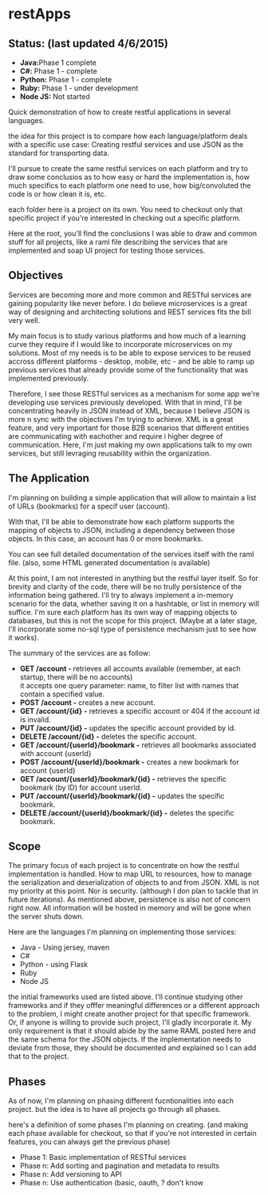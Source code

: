 # restApps

<h2>Status: (last updated 4/6/2015)</h2>
<ul>
<li><B>Java:</B>Phase 1 complete</li>
<li><B>C#:</B> Phase 1 - complete</li>
<li><B>Python:</B> Phase 1 - complete</li>
<li><B>Ruby:</B> Phase 1 - under development</li>
<li><B>Node JS:</B> Not started</li>
</ul>


Quick demonstration of how to create restful applications in several languages. 

the idea for this project is to compare how each language/platform deals with a specific use case: Creating restful
services and use JSON as the standard for transporting data.

I'll pursue to create the same restful services on each platform and try to draw some conclusios as to how easy or 
hard the implementation is, how much specifics to each platform one need to use, how big/convoluted the code is or how
clean it is, etc.

each folder here is a project on its own. You need to checkout only that specific project if you're interested in checking 
out a specific platform.

Here at the root, you'll find the conclusions I was able to draw and common stuff for all projects, like a raml file 
describing the services that are implemented and soap UI project for testing those services.

<h2>Objectives</h2>
Services are becoming more and more common and RESTful services are gaining popularity like never before. I do believe
microservices is a great way of designing and architecting solutions and REST services fits the bill very well.

My main focus is to study various platforms and how much of a learning curve they require if I would like to incorporate
microservices on my solutions. Most of my needs is to be able to expose services to be reused accross different 
platforms - desktop, mobile, etc - and be able to ramp up previous services that already provide some of the functionality
that was implemented previously. 

Therefore, I see those RESTful services as a mechanism for some app we're developing use services previously developed.
With that in mind, I'll be concentrating heavily in JSON instead of XML, because I believe JSON is more n sync with the
objectives I'm trying to achieve. XML is a great feature, and very important for those B2B scenarios that different 
entities are communicating with eachother and require i higher degree of communication.
Here, I'm just making my own applications talk to my own services, but still levraging reusability within the organization.
 

<h2>The Application</h2>
I'm planning on building a simple application that will allow to maintain a list of URLs (bookmarks) for a specif user 
(account).

With that, I'll be able to demonstrate how each platform supports the mapping of objects to JSON, including a dependency
between those objects. In this case, an account has 0 or more bookmarks.

You can see full detailed documentation of the services itself with the raml file. (also, some HTML generated documentation
is available)

At this point, I am not interested in anything but the restful layer itself. So for brevity and clarity of the code, there 
will be no trully persistence of the information being gathered. I'll try to always implement a in-memory scenario for
the data, whether saving it on a hashtable, or list in memory will suffice. I'm sure each platform has its own way of
mapping objects to databases, but this is not the scope for this project. 
(Maybe at a later stage, I'll incorporate some no-sql type of persistence mechanism just to see how it works).


The summary of the services are as follow:
<ul>
<LI><B>GET  /account - </b>retrieves all accounts available (remember, at each startup, there will be no accounts)<BR>
it accepts one query parameter: name, to filter list with names that contain a specified value.</li>
<LI><B>POST /account -</b> creates a new account.</li>
<LI><B>GET  /account/{id} -</b> retrieves a specific account or 404 if the account id is invalid.</li>
<LI><B>PUT  /account/{id} -</b> updates the specific account provided by id.</li>
<LI><B>DELETE /account/{id} -</b> deletes the specific account.</li>

<LI><B>GET  /account/{userId}/bookmark -</b> retrieves all bookmarks associated with account {userId}</li>
<LI><B>POST /account/{userId}/bookmark -</b> creates a new bookmark for account {userId}</li>
<LI><B>GET  /account/{userId}/bookmark/{id} -</b> retrieves the specific bookmark (by ID) for account userId.</li>
<LI><B>PUT  /account/{userId}/bookmark/{id} -</b> updates the specific bookmark.</li>
<LI><B>DELETE /account/{userId}/bookmark/{id} -</b> deletes the specific bookmark.</li>
</UL>
<h2>Scope</h2>
The primary focus of each project is to concentrate on how the restful implementation is handled. How to map URL to 
resources, how to manage the serialization and deserialization of objects to and from JSON. XML is not my priority at
this point. Nor is security. (although I don plan to tackle that in future iterations).
As mentioned above, persistence is also not of concern right now. All information will be hosted in memory and will be gone 
when the server shuts down.

Here are the languages I'm planning on implementing those services:
<ul>
<li>Java - Using jersey, maven</li>
<li>C#</li>
<li>Python - using Flask</li>
<li>Ruby</li>
<li>Node JS</li>
</ul>

the initial frameworks used are listed above. I'll continue studying other frameworks and if they offfer meaningful differences
or a different approach to the problem, I might create another project for that specific framework.
Or, if anyone is willing to provide such project, I'll gladly incorporate it. 
My only requirement is that it should abide by the same RAML posted here and the same schema for the JSON objects.
If the implementation needs to deviate from those, they should be documented and explained so I can add that to the project.

<h2>Phases</h2>
As of now, I'm planning on phasing different fucntionalities into each project. but the idea is to have all projects go 
through all phases.

here's a definition of some phases I'm planning on creating. (and making each phase available for checkout, so that if
you're not interested in certain features, you can always get the previous phase)
<ul>
<li>Phase 1: Basic implementation of RESTful services</li>
<li>Phase n: Add sorting and pagination and metadata to results</li>
<li>Phase n: Add versioning to API</li>
<li>Phase n: Use authentication (basic, oauth, ? don't know</li>
</ul>


